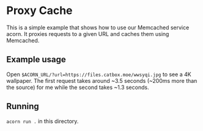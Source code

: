 # Proxy Cache

This is a simple example that shows how to use our Memcached service acorn. It proxies requests to a given URL and caches them using Memcached.

## Example usage

Open `$ACORN_URL/?url=https://files.catbox.moe/wwsyqi.jpg` to see a 4K wallpaper. The first request takes around ~3.5 seconds (~200ms more than the source) for me while the second takes ~1.3 seconds. 

## Running

`acorn run .` in this directory.
